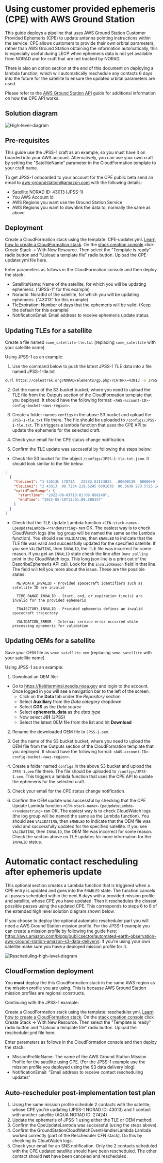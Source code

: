 # Using customer provided ephemeris (CPE) with AWS Ground Station

This guide deploys a pipeline that uses AWS Ground Station Customer Provided Ephemeris (CPE) to update antenna pointing instructions within the service. 
CPE allows customers to provide their own orbital parameters, rather than AWS Ground Station obtaining the information automatically, 
this is especially useful during LEOP when ephemeris data is not yet available from NORAD and for craft that are not tracked by NORAD. 

There is also an option section at the end of this document on deploying a lambda function, which will automatically reschedule any contacts 6 days into the future for the satellite to ensure the updated orbital parameters are used.

Please refer to the [AWS Ground Station API](https://boto3.amazonaws.com/v1/documentation/api/latest/reference/services/groundstation.html) guide for additional information on how the CPE API works.

## Solution diagram

![High-level-diagram](./gs-cpe-hl-diagram.png)

## Pre-requisites

This guide use the JPSS-1 craft as an example, so you must have it on boarded into your AWS account. Alternatively, you can use your own craft by setting the "SatelliteName" parameter in the CloudFormation template to your craft name. 

To get JPSS-1 onboarded to your account for the CPE public beta send an email to aws-groundstation@amazon.com with the following details:
- Satellite NORAD ID: 43013 (JPSS-1)
- You AWS Account Id
- AWS Regions you want use the Ground Station Service
- AWS Regions you want to downlink the data to, normally the same as above


## Deployment 

Create a CloudFormation stack using the template: CPE-updater.yml. [Learn how to create a CloudFormation stack](https://docs.aws.amazon.com/AWSCloudFormation/latest/UserGuide/cfn-console-create-stack.html). On the [stack creation console](https://console.aws.amazon.com/cloudformation) click Create Stack -> With New Resource. Then select the "Template is ready" radio button and "Upload a template file" radio button. Upload the CPE-updater.yml file here. 

Enter parameters as follows in the CloudFormation console and then deploy the stack:

- SatelliteName: Name of the satellite, for which you will be updating ephemeris.  ("JPSS-1" for this example)
- NoradId: NoradId of the satellite, for which you will be updating ephemeris.  ("43013" for this example)
- TleExpiration: Number of days that the ephemeris will be valid.  (Keep the default for this example)
- NotificationEmail: Email address to receive ephemeris update status.


## Updating TLEs for a satellite

Create a file named `some_satellite-tle.txt` (replacing `some_satellite` with your satellite name). 

Using JPSS-1 as an example:
1. Use the command below to push the latest JPSS-1 TLE data into a file named JPSS-1-tle.txt

```bash
curl https://celestrak.org/NORAD/elements/gp.php\?CATNR\=43013 -o JPSS-1-tle.txt
```

2. Get the name of the S3 bucket bucket, where you need to upload the TLE file from the Outputs section of the CloudFormation template that you deployed. It should have the following format: `<AWS-account-ID>-config-bucket-<aws-region>`. 

3. Create a folder names `configs` in the above S3 bucket and upload the `JPSS-1-tle.txt` file there. The file should be uploaded to `/configs/JPSS-1-tle.txt`. This triggers a lambda function that uses the CPE API to update the ephemeris for the selected craft.

4. Check your email for the CPE status change notification. 

5. Confirm the TLE update was successful by following the steps below:

- Check the S3 bucket for the object `/configs/JPSS-1-tle.txt.json`. It should look similar to the file below.

```json
[
  {
    "tleLine1": "1 43013U 17073A   22282.83113825  .00000130  00000+0  82297-4 0  9991",
    "tleLine2": "2 43013  98.7234 219.6245 0001638  86.5638 273.5725 14.19549015253458",
    "validTimeRange": {
      "startTime": "2022-08-03T13:01:09.888148",
      "endTime": "2022-08-10T13:01:09.888157"
    }
  }
]
```

- Check that the TLE Update Lambda function `<CFN-stack-name>-CpeUpdateLambda-<randomstring>` ran OK. The easiest way is to check CloudWatch logs (the log group will be named the same as the Lambda function). You should see `VALIDATING`, then `ENABLED` to indicate that the TLE file was valid and successfully updated for the specified satellite. If you see `VALIDATING`, then `INVALID`, the TLE file was incorrect for some reason. If you get an `INVALID` state check the line after `Done polling` print in the CloudWatch logs. This long json line is a print out of the DescribeEphemeris API call. Look for the `invalidReason` field in that line. The field will tell you more about the issue. These are the possible states:

        METADATA_INVALID - Provided spacecraft identifiers such as satellite ID are invalid

        TIME_RANGE_INVALID - Start, end, or expiration time(s) are invalid for the provided ephemeris

        TRAJECTORY_INVALID - Provided ephemeris defines an invalid spacecraft trajectory

        VALIDATION_ERROR - Internal service error occurred while processing ephemeris for validation


## Updating OEMs for a satellite

Save your OEM file as `some_satellite.oem` (replacing `some_satellite` with your satellite name). 

Using JPSS-1 as an example:

1. Download an OEM file:

- Go to https://fieldterminal.nesdis.noaa.gov and login to the account. Once logged in you will see a navigation bar to the left of the screen:
  - Click on the **Data** tab under the *Repository* section
  - Select **Auxiliary** from the *Data category* dropdown
  - Select **CGS** as the *Data source*
  - Select **ephemeris_data** as the *data type*
  - Now select **J01** (JPSS)
  - Select the latest OEM file from the list and hit **Download**

2. Rename the downloaded OEM file to `JPSS-1.oem`. 

3. Get the name of the S3 bucket bucket, where you need to upload the OEM file from the Outputs section of the CloudFormation template that you deployed. It should have the following format: `<AWS-account-ID>-config-bucket-<aws-region>`. 

4. Create a folder named `configs` in the above S3 bucket and upload the `JPSS-1.oem` file there. The file should be uploaded to `/configs/JPSS-1.oem`. This triggers a lambda function that uses the CPE API to update the ephemeris for the selected craft.

5. Check your email for the CPE status change notification. 

6. Confirm the OEM update was successful by checking that the CPE Update Lambda function `<CFN-stack-name>-CpeUpdateLambda-<randomstring>` ran OK. The easiest way is to check CloudWatch logs (the log group will be named the same as the Lambda function). You should see `VALIDATING`, then `ENABLED` to indicate that the OEM file was valid and successfully updated for the specified satellite. If you see `VALIDATING`, then `INVALID`, the OEM file was incorrect for some reason. Check the section above on TLE updates for more information for the `INVALID` status. 





# Automatic contact rescheduling after ephemeris update 

This optional section creates a Lambda function that is triggered when a CPE entry is updated and goes into the `ENABLED` state. The function cancels all passes scheduled within the next 6 days with a provided mission profile and satellite, whose CPE you have updated. Then it reschedules the closest possible passes using the updated CPE. This corresponds to steps 6 to 8 of the extended high level solution diagram shown below.

If you choose to deploy the optional automatic rescheduler part you will need a AWS Ground Station mission profile. For the JPSS-1 example you can create a mission profile by following the guide here: https://aws.amazon.com/blogs/publicsector/automated-earth-observation-aws-ground-station-amazon-s3-data-delivery/. If you're using your own satellite make sure you have a deployed mission profile for it. 

![Rescheduling-high-level-diagram](./gs-cpe-hl-diagram-rescheduling.png)

## CloudFormation deployment 

You **must** deploy the this CloudFormation stack in the same AWS region as the mission profile you are using. This is because AWS Ground Station mission profiles are regional constructs. 

Continuing with the JPSS-1 example:

Create a CloudFormation stack using the template: rescheduler.yml. [Learn how to create a CloudFormation stack](https://docs.aws.amazon.com/AWSCloudFormation/latest/UserGuide/cfn-console-create-stack.html). On the [stack creation console](https://console.aws.amazon.com/cloudformation) click Create Stack -> With New Resource. Then select the "Template is ready" radio button and "Upload a template file" radio button. Upload the rescheduler.yml file here. 

Enter parameters as follows in the CloudFormation console and then deploy the stack:

- MissionProfileName: The name of the AWS Ground Station Mission Profile for the satellite using CPE. (For the JPSS-1 example use the mission profile you deployed using the S3 data delivery blog)
- NotificationEmail: "Email address to receive contact rescheduling updates"


## Auto-rescheduler post-implementation test plan

1. Using the same mission profile schedule 2 contacts with the satellite, whose CPE you're updating (JPSS-1 NORAD ID: 43013) and 1 contact with another satellite (AQUA NORAD ID: 27424). 
2. Update the ephemeris of JPSS-1 using either the TLE or OEM method. 
3. Confirm the CpeUpdateLambda was successful (using the steps above). 
4. Confirm the GroundStationCloudWatchEventHandlerLambda Lambda worked correctly (part of the Rescheduler CFN stack). Do this by checking its CloudWatch logs. 
5. Check your email for an SNS notification. Only the 2 contacts scheduled with the CPE updated satellite should have been rescheduled. The other contact should **not** have been canceled and rescheduled.